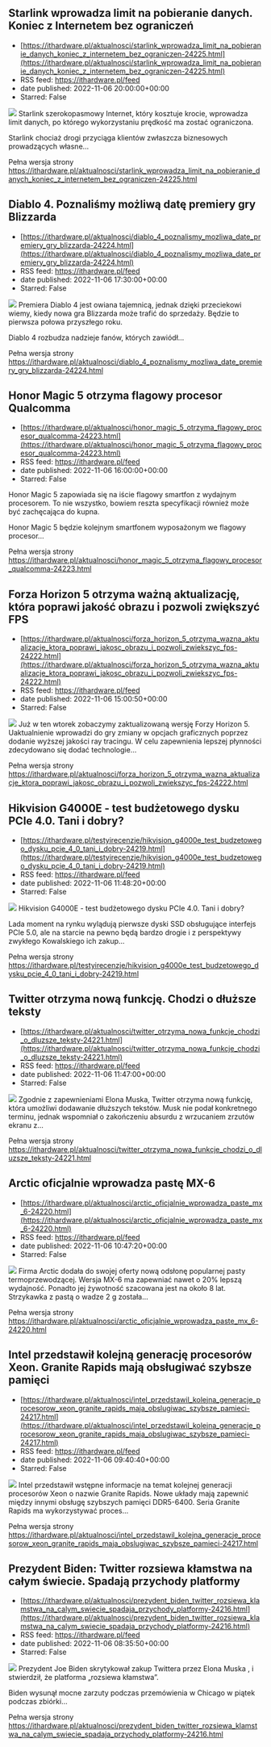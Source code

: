 ## Starlink wprowadza limit na pobieranie danych. Koniec z Internetem bez ograniczeń
 - [https://ithardware.pl/aktualnosci/starlink_wprowadza_limit_na_pobieranie_danych_koniec_z_internetem_bez_ograniczen-24225.html](https://ithardware.pl/aktualnosci/starlink_wprowadza_limit_na_pobieranie_danych_koniec_z_internetem_bez_ograniczen-24225.html)
 - RSS feed: https://ithardware.pl/feed
 - date published: 2022-11-06 20:00:00+00:00
 - Starred: False

<img src="https://ithardware.pl/artykuly/min/24225_1.jpg" />            Starlink szerokopasmowy Internet, kt&oacute;ry kosztuje krocie, wprowadza limit danych, po kt&oacute;rego wykorzystaniu prędkość ma zostać ograniczona.

Starlink chociaż drogi przyciąga klient&oacute;w zwłaszcza biznesowych prowadzących własne...
            <p>Pełna wersja strony <a href="https://ithardware.pl/aktualnosci/starlink_wprowadza_limit_na_pobieranie_danych_koniec_z_internetem_bez_ograniczen-24225.html">https://ithardware.pl/aktualnosci/starlink_wprowadza_limit_na_pobieranie_danych_koniec_z_internetem_bez_ograniczen-24225.html</a></p>

## Diablo 4. Poznaliśmy możliwą datę premiery gry Blizzarda
 - [https://ithardware.pl/aktualnosci/diablo_4_poznalismy_mozliwa_date_premiery_gry_blizzarda-24224.html](https://ithardware.pl/aktualnosci/diablo_4_poznalismy_mozliwa_date_premiery_gry_blizzarda-24224.html)
 - RSS feed: https://ithardware.pl/feed
 - date published: 2022-11-06 17:30:00+00:00
 - Starred: False

<img src="https://ithardware.pl/artykuly/min/24224_1.jpg" />            Premiera Diablo 4 jest owiana tajemnicą, jednak dzięki przeciekowi wiemy, kiedy nowa gra Blizzarda może trafić do sprzedaży. Będzie to pierwsza połowa przyszłego roku.

Diablo 4 rozbudza nadzieje fan&oacute;w, kt&oacute;rych zawi&oacute;dł...
            <p>Pełna wersja strony <a href="https://ithardware.pl/aktualnosci/diablo_4_poznalismy_mozliwa_date_premiery_gry_blizzarda-24224.html">https://ithardware.pl/aktualnosci/diablo_4_poznalismy_mozliwa_date_premiery_gry_blizzarda-24224.html</a></p>

## Honor Magic 5 otrzyma flagowy procesor Qualcomma
 - [https://ithardware.pl/aktualnosci/honor_magic_5_otrzyma_flagowy_procesor_qualcomma-24223.html](https://ithardware.pl/aktualnosci/honor_magic_5_otrzyma_flagowy_procesor_qualcomma-24223.html)
 - RSS feed: https://ithardware.pl/feed
 - date published: 2022-11-06 16:00:00+00:00
 - Starred: False

Honor Magic 5 zapowiada się na iście flagowy smartfon z wydajnym procesorem. To nie wszystko, bowiem reszta specyfikacji r&oacute;wnież może być zachęcająca do kupna.

Honor Magic 5 będzie kolejnym smartfonem wyposażonym we flagowy procesor...
            <p>Pełna wersja strony <a href="https://ithardware.pl/aktualnosci/honor_magic_5_otrzyma_flagowy_procesor_qualcomma-24223.html">https://ithardware.pl/aktualnosci/honor_magic_5_otrzyma_flagowy_procesor_qualcomma-24223.html</a></p>

## Forza Horizon 5 otrzyma ważną aktualizację, która poprawi jakość obrazu i pozwoli zwiększyć FPS
 - [https://ithardware.pl/aktualnosci/forza_horizon_5_otrzyma_wazna_aktualizacje_ktora_poprawi_jakosc_obrazu_i_pozwoli_zwiekszyc_fps-24222.html](https://ithardware.pl/aktualnosci/forza_horizon_5_otrzyma_wazna_aktualizacje_ktora_poprawi_jakosc_obrazu_i_pozwoli_zwiekszyc_fps-24222.html)
 - RSS feed: https://ithardware.pl/feed
 - date published: 2022-11-06 15:00:50+00:00
 - Starred: False

<img src="https://ithardware.pl/artykuly/min/24222_1.jpg" />            Już w ten wtorek zobaczymy zaktualizowaną wersję Forzy Horizon 5. Uaktualnienie wprowadzi do gry zmiany w opcjach graficznych poprzez dodanie wyższej jakości ray tracingu. W celu zapewnienia lepszej płynności zdecydowano się dodać technologie...
            <p>Pełna wersja strony <a href="https://ithardware.pl/aktualnosci/forza_horizon_5_otrzyma_wazna_aktualizacje_ktora_poprawi_jakosc_obrazu_i_pozwoli_zwiekszyc_fps-24222.html">https://ithardware.pl/aktualnosci/forza_horizon_5_otrzyma_wazna_aktualizacje_ktora_poprawi_jakosc_obrazu_i_pozwoli_zwiekszyc_fps-24222.html</a></p>

## Hikvision G4000E - test budżetowego dysku PCIe 4.0. Tani i dobry?
 - [https://ithardware.pl/testyirecenzje/hikvision_g4000e_test_budzetowego_dysku_pcie_4_0_tani_i_dobry-24219.html](https://ithardware.pl/testyirecenzje/hikvision_g4000e_test_budzetowego_dysku_pcie_4_0_tani_i_dobry-24219.html)
 - RSS feed: https://ithardware.pl/feed
 - date published: 2022-11-06 11:48:20+00:00
 - Starred: False

<img src="https://ithardware.pl/artykuly/min/24219_1.jpg" />            Hikvision G4000E - test budżetowego dysku PCIe 4.0. Tani i dobry?

Lada moment na rynku wylądują pierwsze dyski SSD obsługujące interfejs PCIe 5.0, ale na starcie na pewno będą bardzo drogie i z perspektywy zwykłego Kowalskiego ich zakup...
            <p>Pełna wersja strony <a href="https://ithardware.pl/testyirecenzje/hikvision_g4000e_test_budzetowego_dysku_pcie_4_0_tani_i_dobry-24219.html">https://ithardware.pl/testyirecenzje/hikvision_g4000e_test_budzetowego_dysku_pcie_4_0_tani_i_dobry-24219.html</a></p>

## Twitter otrzyma nową funkcję. Chodzi o dłuższe teksty
 - [https://ithardware.pl/aktualnosci/twitter_otrzyma_nowa_funkcje_chodzi_o_dluzsze_teksty-24221.html](https://ithardware.pl/aktualnosci/twitter_otrzyma_nowa_funkcje_chodzi_o_dluzsze_teksty-24221.html)
 - RSS feed: https://ithardware.pl/feed
 - date published: 2022-11-06 11:47:00+00:00
 - Starred: False

<img src="https://ithardware.pl/artykuly/min/24221_1.jpg" />            Zgodnie z zapewnieniami Elona Muska, Twitter otrzyma nową funkcję, kt&oacute;ra umożliwi dodawanie&nbsp;dłuższych tekst&oacute;w. Musk nie podał konkretnego terminu, jednak wspomniał o zakończeniu absurdu z wrzucaniem zrzut&oacute;w ekranu z...
            <p>Pełna wersja strony <a href="https://ithardware.pl/aktualnosci/twitter_otrzyma_nowa_funkcje_chodzi_o_dluzsze_teksty-24221.html">https://ithardware.pl/aktualnosci/twitter_otrzyma_nowa_funkcje_chodzi_o_dluzsze_teksty-24221.html</a></p>

## Arctic oficjalnie wprowadza pastę MX-6
 - [https://ithardware.pl/aktualnosci/arctic_oficjalnie_wprowadza_paste_mx_6-24220.html](https://ithardware.pl/aktualnosci/arctic_oficjalnie_wprowadza_paste_mx_6-24220.html)
 - RSS feed: https://ithardware.pl/feed
 - date published: 2022-11-06 10:47:20+00:00
 - Starred: False

<img src="https://ithardware.pl/artykuly/min/24220_1.jpg" />            Firma Arctic dodała do swojej oferty nową odsłonę popularnej pasty termoprzewodzącej. Wersja MX-6 ma zapewniać nawet o 20% lepszą wydajność. Ponadto jej żywotność szacowana jest na około 8 lat. Strzykawka z pastą o wadze 2 g została...
            <p>Pełna wersja strony <a href="https://ithardware.pl/aktualnosci/arctic_oficjalnie_wprowadza_paste_mx_6-24220.html">https://ithardware.pl/aktualnosci/arctic_oficjalnie_wprowadza_paste_mx_6-24220.html</a></p>

## Intel przedstawił kolejną generację procesorów Xeon. Granite Rapids mają obsługiwać szybsze pamięci
 - [https://ithardware.pl/aktualnosci/intel_przedstawil_kolejna_generacje_procesorow_xeon_granite_rapids_maja_obslugiwac_szybsze_pamieci-24217.html](https://ithardware.pl/aktualnosci/intel_przedstawil_kolejna_generacje_procesorow_xeon_granite_rapids_maja_obslugiwac_szybsze_pamieci-24217.html)
 - RSS feed: https://ithardware.pl/feed
 - date published: 2022-11-06 09:40:40+00:00
 - Starred: False

<img src="https://ithardware.pl/artykuly/min/24217_1.jpg" />            Intel przedstawił wstępne informacje na temat kolejnej generacji procesor&oacute;w Xeon o nazwie&nbsp;Granite Rapids. Nowe układy mają zapewnić między innymi obsługę szybszych pamięci DDR5-6400. Seria Granite Rapids ma wykorzystywać proces...
            <p>Pełna wersja strony <a href="https://ithardware.pl/aktualnosci/intel_przedstawil_kolejna_generacje_procesorow_xeon_granite_rapids_maja_obslugiwac_szybsze_pamieci-24217.html">https://ithardware.pl/aktualnosci/intel_przedstawil_kolejna_generacje_procesorow_xeon_granite_rapids_maja_obslugiwac_szybsze_pamieci-24217.html</a></p>

## Prezydent Biden: Twitter rozsiewa kłamstwa na całym świecie. Spadają przychody platformy
 - [https://ithardware.pl/aktualnosci/prezydent_biden_twitter_rozsiewa_klamstwa_na_calym_swiecie_spadaja_przychody_platformy-24216.html](https://ithardware.pl/aktualnosci/prezydent_biden_twitter_rozsiewa_klamstwa_na_calym_swiecie_spadaja_przychody_platformy-24216.html)
 - RSS feed: https://ithardware.pl/feed
 - date published: 2022-11-06 08:35:50+00:00
 - Starred: False

<img src="https://ithardware.pl/artykuly/min/24216_1.jpg" />            Prezydent&nbsp;Joe Biden&nbsp;skrytykował zakup&nbsp;Twittera&nbsp;przez Elona Muska , i stwierdził, że platforma &bdquo;rozsiewa kłamstwa&rdquo;.

Biden wysunął mocne zarzuty podczas przem&oacute;wienia w Chicago w piątek podczas zbi&oacute;rki...
            <p>Pełna wersja strony <a href="https://ithardware.pl/aktualnosci/prezydent_biden_twitter_rozsiewa_klamstwa_na_calym_swiecie_spadaja_przychody_platformy-24216.html">https://ithardware.pl/aktualnosci/prezydent_biden_twitter_rozsiewa_klamstwa_na_calym_swiecie_spadaja_przychody_platformy-24216.html</a></p>
